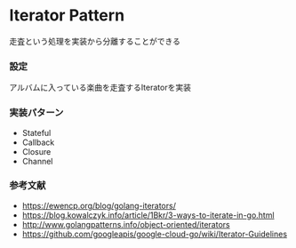 # Iterator Pattern

走査という処理を実装から分離することができる

### 設定
アルバムに入っている楽曲を走査するIteratorを実装

### 実装パターン

- Stateful
- Callback
- Closure
- Channel

### 参考文献

- https://ewencp.org/blog/golang-iterators/
- https://blog.kowalczyk.info/article/1Bkr/3-ways-to-iterate-in-go.html
- http://www.golangpatterns.info/object-oriented/iterators
- https://github.com/googleapis/google-cloud-go/wiki/Iterator-Guidelines